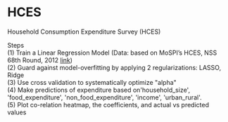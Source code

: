# HCES
Household Consumption Expenditure Survey (HCES)

Steps  
(1) Train a Linear Regression Model (Data: based on MoSPI’s HCES, NSS 68th Round, 2012 [link](https://microdata.gov.in/NADA/index.php/catalog/126))  
(2) Guard against model-overfitting by applying 2 regularizations: LASSO, Ridge  
(3) Use cross validation to systematically optimize "alpha"  
(4) Make predictions of expenditure based on'household_size', 'food_expenditure', 'non_food_expenditure', 'income', 'urban_rural'.  
(5) Plot co-relation heatmap, the coefficients, and actual vs predicted values

